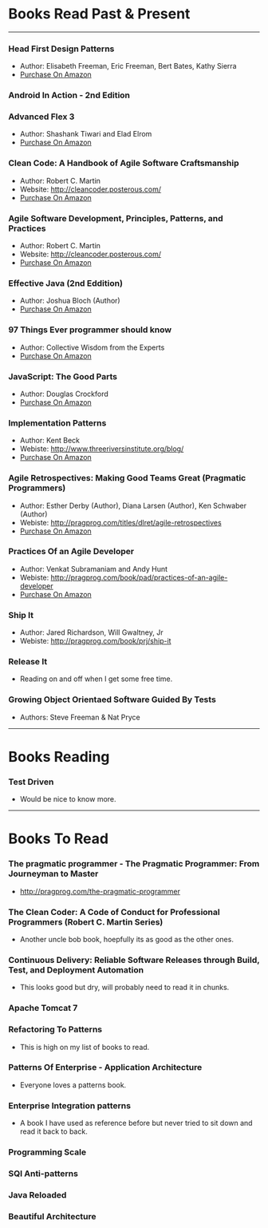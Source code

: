# Books Read Past & Present #

---------------------------------------

### Head First Design Patterns ###
* Author: Elisabeth Freeman, Eric Freeman, Bert Bates, Kathy Sierra
* <a href="http://www.amazon.com/First-Design-Patterns-Elisabeth-Freeman/dp/0596007124/ref=sr_1_1?s=books&ie=UTF8&qid=1298636150&sr=1-1">Purchase On Amazon</a>


### Android In Action - 2nd Edition ###

### Advanced Flex 3 ###
* Author: Shashank Tiwari and Elad Elrom 
* <a href="http://www.amazon.com/AdvancED-Flex-3-Shashank-Tiwari/dp/1430210273/ref=sr_1_1?s=books&ie=UTF8&qid=1298636202&sr=1-1">Purchase On Amazon</a>


### Clean Code: A Handbook of Agile Software Craftsmanship ###
* Author: Robert C. Martin
* Website: http://cleancoder.posterous.com/
* <a href="http://www.amazon.com/Clean-Code-Handbook-Software-Craftsmanship/dp/0132350882">Purchase On Amazon</a>


### Agile Software Development, Principles, Patterns, and Practices ###
* Author: Robert C. Martin
* Website: http://cleancoder.posterous.com/
* <a href="http://www.amazon.com/Software-Development-Principles-Patterns-Practices/dp/0135974445/ref=sr_1_3?s=books&ie=UTF8&qid=1298636232&sr=1-3">Purchase On Amazon</a>


### Effective Java (2nd Eddition) ###
* Author: Joshua Bloch (Author)
* <a href="http://www.amazon.com/Effective-Java-2nd-Joshua-Bloch/dp/0321356683/ref=sr_1_fkmr0_1?ie=UTF8&qid=1298636251&sr=1-1-fkmr0">Purchase On Amazon</a>


### 97 Things Ever programmer should know ###
* Author: Collective Wisdom from the Experts
* <a href="http://www.amazon.com/K-Henneys97-Things-Every-Programmer-Should/dp/B003UPOS9Q/ref=sr_1_fkmr1_3?ie=UTF8&qid=1298636297&sr=1-3-fkmr1">Purchase On Amazon</a>


### JavaScript: The Good Parts ###
* Author: Douglas Crockford
* <a href="http://www.amazon.com/JavaScript-Good-Parts-Douglas-Crockford/dp/0596517742/ref=sr_1_1?s=books&ie=UTF8&qid=1298636355&sr=1-1">Purchase On Amazon</a>


### Implementation Patterns ###
* Author: Kent Beck
* Webiste: http://www.threeriversinstitute.org/blog/
* <a href="http://www.amazon.com/Implementation-Patterns-Kent-Beck/dp/0321413091/ref=sr_1_1?ie=UTF8&s=books&qid=1298636506&sr=1-1">Purchase On Amazon</a>


### Agile Retrospectives: Making Good Teams Great (Pragmatic Programmers) ###
* Author: Esther Derby (Author), Diana Larsen (Author), Ken Schwaber (Author) 
* Webiste: http://pragprog.com/titles/dlret/agile-retrospectives
* <a href="http://www.amazon.co.uk/Agile-Retrospectives-Making-Pragmatic-Programmers/dp/0977616649/ref=sr_1_1?ie=UTF8&qid=1300450047&sr=8-1">Purchase On Amazon</a>


### Practices Of an Agile Developer ###
* Author: Venkat Subramaniam and Andy Hunt
* Webiste: http://pragprog.com/book/pad/practices-of-an-agile-developer
* <a href="http://www.amazon.com/Practices-Agile-Developer-Pragmatic-Bookshelf/dp/097451408X">Purchase On Amazon</a>

### Ship It ###
* Author: Jared Richardson, Will Gwaltney, Jr
* Webiste: http://pragprog.com/book/prj/ship-it

### Release It ###
* Reading on and off when I get some free time. 

### Growing Object Orientaed Software Guided By Tests ###
* Authors: Steve Freeman & Nat Pryce

---------------------------------------

# Books Reading #

### Test Driven ###
* Would be nice to know more.

---------------------------------------

# Books To Read #

### The pragmatic programmer - The Pragmatic Programmer: From Journeyman to Master ###
* http://pragprog.com/the-pragmatic-programmer

### The Clean Coder: A Code of Conduct for Professional Programmers (Robert C. Martin Series) ###
* Another uncle bob book, hoepfully its as good as the other ones. 

### Continuous Delivery: Reliable Software Releases through Build, Test, and Deployment Automation ###
* This looks good but dry, will probably need to read it in chunks. 

### Apache Tomcat 7 ###

### Refactoring To Patterns ###
* This is high on my list of books to read. 

### Patterns Of Enterprise - Application Architecture ###
* Everyone loves a patterns book.

### Enterprise Integration patterns ###
* A book I have used as reference before but never tried to sit down and read it back to back. 

### Programming Scale ###

### SQl Anti-patterns ###

### Java Reloaded ###

### Beautiful Architecture ###
